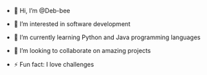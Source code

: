 - 👋 Hi, I’m @Deb-bee
- 👀 I’m interested in software development
- 🌱 I’m currently learning Python and Java programming languages
- 💞️ I’m looking to collaborate on amazing projects

- ⚡ Fun fact: I love challenges

<!---
Deb-bee/Deb-bee is a ✨ special ✨ repository because its `README.md` (this file) appears on your GitHub profile.
You can click the Preview link to take a look at your changes.
--->
